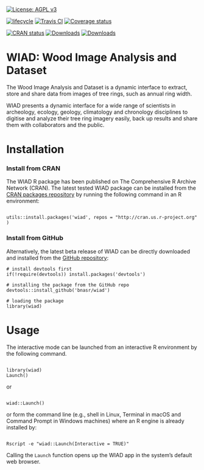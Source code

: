 [![License: AGPL v3](https://img.shields.io/badge/License-AGPL%20v3-blue.svg)](https://www.gnu.org/licenses/agpl-3.0) 

[![lifecycle](https://img.shields.io/badge/lifecycle-experimental-orange.svg)](https://www.tidyverse.org/lifecycle/#experimental) 
[![Travis CI](https://travis-ci.com/bnasr/wiad.svg?branch=master)](https://travis-ci.com/bnasr/wiad) 
[![Coverage status](https://codecov.io/gh/bnasr/wiad/branch/master/graph/badge.svg)](https://codecov.io/gh/bnasr/wiad)

[![CRAN status](http://www.r-pkg.org/badges/version-last-release/wiad)](https://cran.r-project.org/package=wiad) 
[![Downloads](http://cranlogs.r-pkg.org/badges/wiad?color=brightgreen)](http://www.r-pkg.org/pkg/wiad) 
[![Downloads](http://cranlogs.r-pkg.org/badges/grand-total/wiad?color=brightgreen)](http://www.r-pkg.org/pkg/wiad) 


# WIAD: Wood Image Analysis and Dataset

The Wood Image Analysis and Dataset is a dynamic interface to extract, store and share data from images of tree rings, such as annual ring width. 

WIAD presents a dynamic interface for a wide range of scientists in archeology, ecology, geology, climatology and chronology disciplines to digitise and analyze their tree ring imagery easily, back up results and share them with collaborators and the public.


# Installation

### Install from CRAN
The WIAD R package has been published on The Comprehensive R Archive Network (CRAN). The latest tested WIAD package can be installed from the <a href="https://cran.r-project.org/package=wiad">CRAN packages repository</a> by running the following command in an R environment:

```{r, echo=TRUE, eval=FALSE}

utils::install.packages('wiad', repos = "http://cran.us.r-project.org" )

```

### Install from GitHub
Alternatively, the latest beta release of WIAD can be directly downloaded and installed from the [GitHub repository](https://github.com/bnasr/wiad):

```{r, echo=TRUE, eval=FALSE}
# install devtools first
if(!require(devtools)) install.packages('devtools')

# installing the package from the GitHub repo
devtools::install_github('bnasr/wiad')

# loading the package
library(wiad)
```


# Usage
The interactive mode can be launched from an interactive R environment by the following command.

```{r, echo=TRUE, eval=FALSE}

library(wiad)
Launch()

```

or

```{r, echo=TRUE, eval=FALSE}

wiad::Launch()

```

or form the command line (e.g., shell in Linux, Terminal in macOS and Command Prompt in Windows machines) where an R engine is already installed by:

```{r, echo=TRUE, eval=FALSE}

Rscript -e "wiad::Launch(Interactive = TRUE)"

```

Calling the `Launch` function opens up the WIAD app in the system’s default web browser.
